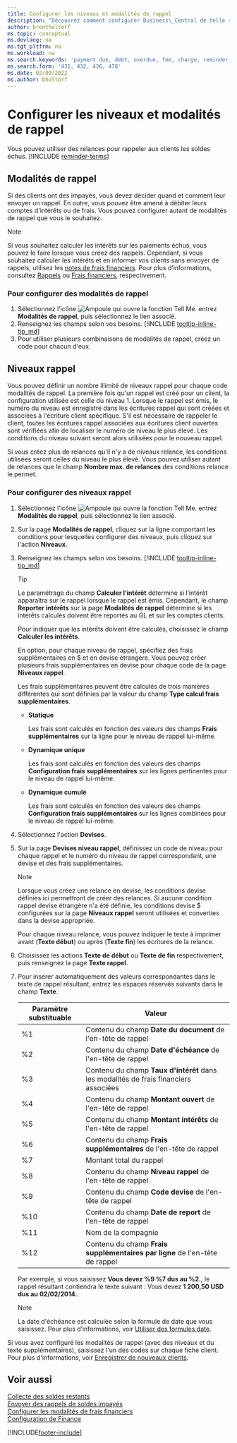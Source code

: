 ```yaml
---
title: Configurer les niveaux et modalités de rappel
description: "Découvrez comment configurer Business\_Central de telle sorte que vous puissiez envoyer un rappel à un client sur un paiement dû et ajouter des frais, ou des commissions au paiement en raison de retard."
author: brentholtorf
ms.topic: conceptual
ms.devlang: na
ms.tgt_pltfrm: na
ms.workload: na
ms.search.keywords: 'payment due, debt, overdue, fee, charge, reminder'
ms.search.form: '431, 432, 436, 478'
ms.date: 02/09/2022
ms.author: bholtorf
---
```

# Configurer les niveaux et modalités de rappel

Vous pouvez utiliser des relances pour rappeler aux clients les soldes échus. [!INCLUDE [reminder-terms](includes/reminder-terms.md)]

## Modalités de rappel

Si des clients ont des impayés, vous devez décider quand et comment leur envoyer un rappel. En outre, vous pouvez être amené à débiter leurs comptes d'intérêts ou de frais. Vous pouvez configurer autant de modalités de rappel que vous le souhaitez.  

> [!NOTE]
> Si vous souhaitez calculer les intérêts sur les paiements échus, vous pouvez le faire lorsque vous créez des rappels. Cependant, si vous souhaitez calculer les intérêts et en informer vos clients sans envoyer de rappels, utilisez les [notes de frais financiers](finance-setup-finance-charges.md). Pour plus d’informations, consultez [Rappels](receivables-collect-outstanding-balances.md#reminders) ou [Frais financiers](receivables-collect-outstanding-balances.md#finance-charges), respectivement.

### Pour configurer des modalités de rappel

1. Sélectionnez l’icône ![Ampoule qui ouvre la fonction Tell Me.](media/ui-search/search_small.png "Dites-moi ce que vous voulez faire") entrez **Modalités de rappel**, puis sélectionnez le lien associé.  
2. Renseignez les champs selon vos besoins. [!INCLUDE [tooltip-inline-tip_md](includes/tooltip-inline-tip_md.md)]  
3. Pour utiliser plusieurs combinaisons de modalités de rappel, créez un code pour chacun d'eux.

## Niveaux rappel

Vous pouvez définir un nombre illimité de niveaux rappel pour chaque code modalités de rappel. La première fois qu'un rappel est créé pour un client, la configuration utilisée est celle du niveau 1. Lorsque le rappel est émis, le numéro du niveau est enregistré dans les écritures rappel qui sont créées et associées à l'écriture client spécifique. S'il est nécessaire de rappeler le client, toutes les écritures rappel associées aux écritures client ouvertes sont vérifiées afin de localiser le numéro de niveau le plus élevé. Les conditions du niveau suivant seront alors utilisées pour le nouveau rappel.

Si vous créez plus de relances qu'il n'y a de niveaux relance, les conditions utilisées seront celles du niveau le plus élevé. Vous pouvez utiliser autant de relances que le champ **Nombre max. de relances** des conditions relance le permet.

### Pour configurer des niveaux rappel

1. Sélectionnez l’icône ![Ampoule qui ouvre la fonction Tell Me.](media/ui-search/search_small.png "Dites-moi ce que vous voulez faire") entrez **Modalités de rappel**, puis sélectionnez le lien associé.  
2. Sur la page **Modalités de rappel**, cliquez sur la ligne comportant les conditions pour lesquelles configurer des niveaux, puis cliquez sur l'action **Niveaux**.  
3. Renseignez les champs selon vos besoins. [!INCLUDE [tooltip-inline-tip_md](includes/tooltip-inline-tip_md.md)]  

    > [!TIP]
    > Le paramétrage du champ **Calculer l’intérêt** détermine si l’intérêt apparaîtra sur le rappel lorsque le rappel est émis. Cependant, le champ **Reporter intérêts** sur la page **Modalités de rappel** détermine si les intérêts calculés doivent être reportés au GL et sur les comptes clients.
    >
    > Pour indiquer que les intérêts doivent être calculés, choisissez le champ **Calculer les intérêts**.

    En option, pour chaque niveau de rappel, spécifiez des frais supplémentaires en $ et en devise étrangère. Vous pouvez créer plusieurs frais supplémentaires en devise pour chaque code de la page **Niveaux rappel**.  

    Les frais supplémentaires peuvent être calculés de trois manières différentes qui sont définies par la valeur du champ **Type calcul frais supplémentaires**.  

    - **Statique**

        Les frais sont calculés en fonction des valeurs des champs **Frais supplémentaires** sur la ligne pour le niveau de rappel lui-même.  
    - **Dynamique unique**

        Les frais sont calculés en fonction des valeurs des champs **Configuration frais supplémentaires** sur les lignes pertinentes pour le niveau de rappel lui-même.
    - **Dynamique cumulé**

        Les frais sont calculés en fonction des valeurs des champs **Configuration frais supplémentaires** sur les lignes combinées pour le niveau de rappel lui-même.

4. Sélectionnez l'action **Devises**.
5. Sur la page **Devises niveau rappel**, définissez un code de niveau pour chaque rappel et le numéro du niveau de rappel correspondant, une devise et des frais supplémentaires.

    > [!NOTE]  
    > Lorsque vous créez une relance en devise, les conditions devise définies ici permettront de créer des relances. Si aucune condition rappel devise étrangère n'a été définie, les conditions devise $ configurées sur la page **Niveaux rappel** seront utilisées et converties dans la devise appropriée.

    Pour chaque niveau relance, vous pouvez indiquer le texte à imprimer avant (**Texte début**) ou après (**Texte fin**) les écritures de la relance.

6. Choisissez les actions **Texte de début** ou **Texte de fin** respectivement, puis renseignez la page **Texte rappel**.
7. Pour insérer automatiquement des valeurs correspondantes dans le texte de rappel résultant, entrez les espaces réservés suivants dans le champ **Texte**.  

    |Paramètre substituable|Valeur|  
    |-----------------|-----------|  
    |%1|Contenu du champ **Date du document** de l'en-tête de rappel|  
    |%2|Contenu du champ **Date d'échéance** de l'en-tête de rappel|  
    |%3|Contenu du champ **Taux d'intérêt** dans les modalités de frais financiers associées|  
    |%4|Contenu du champ **Montant ouvert** de l'en-tête de rappel|  
    |%5|Contenu du champ **Montant intérêts** de l'en-tête de rappel|  
    |%6|Contenu du champ **Frais supplémentaires** de l'en-tête de rappel|  
    |%7|Montant total du rappel|  
    |%8|Contenu du champ **Niveau rappel** de l'en-tête de rappel|  
    |%9|Contenu du champ **Code devise** de l'en-tête de rappel|  
    |%10|Contenu du champ **Date de report** de l'en-tête de rappel|  
    |%11|Nom de la compagnie|  
    |%12|Contenu du champ **Frais supplémentaires par ligne** de l'en-tête de rappel|  

    Par exemple, si vous saisissez **Vous devez %9 %7 dus au %2.**, le rappel résultant contiendra le texte suivant : Vous devez **1 200,50 USD dus au 02/02/2014.**.

    > [!NOTE]
    > La date d'échéance est calculée selon la formule de date que vous saisissez. Pour plus d’informations, voir [Utiliser des formules date](ui-enter-date-ranges.md#use-date-formulas).

Si vous avez configuré les modalités de rappel (avec des niveaux et du texte supplémentaires), saisissez l'un des codes sur chaque fiche client. Pour plus d'informations, voir [Enregistrer de nouveaux clients](sales-how-register-new-customers.md).  

## Voir aussi

[Collecte des soldes restants](receivables-collect-outstanding-balances.md)  
[Envoyer des rappels de soldes impayés](receivables-send-reminders.md)  
[Configurer les modalités de frais financiers](finance-setup-finance-charges.md)  
[Configuration de Finance](finance-setup-finance.md)  


[!INCLUDE[footer-include](includes/footer-banner.md)]
